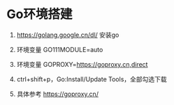 # Go环境搭建

1. https://golang.google.cn/dl/ 安装go

2. 环境变量 GO111MODULE=auto

3. 环境变量 GOPROXY=https://goproxy.cn,direct

4. ctrl+shift+p，Go:Install/Update Tools，全部勾选下载

5. 具体参考 https://goproxy.cn/
